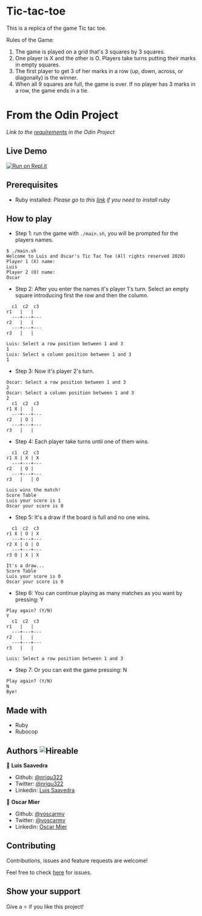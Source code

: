 # Tic-tac-toe
This is a replica of the game Tic tac toe.

Rules of the Game:

1. The game is played on a grid that's 3 squares by 3 squares.
2. One player is X and the other is O. Players take turns putting their marks in empty squares.
3. The first player to get 3 of her marks in a row (up, down, across, or diagonally) is the winner.
4. When all 9 squares are full, the game is over. If no player has 3 marks in a row, the game ends in a tie.

# From the Odin Project
*Link to the [requirements](https://www.theodinproject.com/courses/ruby-programming/lessons/oop) in the Odin Project*

## Live Demo

[![Run on Repl.it](https://repl.it/badge/github/nriqu322/tic-tac-toe)](https://repl.it/@nriqu322/tic-tac-toe)

## Prerequisites
* Ruby installed: *Please go to this [link](https://www.theodinproject.com/courses/web-development-101/lessons/installing-ruby) if you need to install ruby*

## How to play
* Step 1: run the game with `./main.sh`, you will be prompted for the players names. 
``` 
$ ./main.sh
Welcome to Luis and Oscar's Tic Tac Toe (All rights reserved 2020)
Player 1 (X) name:
Luis
Player 2 (O) name:
Oscar
``` 
* Step 2: After you enter the names it's player 1's turn. Select an empty square introducing first the row and then the column.
``` 
  c1  c2  c3
r1   |   |  
  ---+---+---
r2   |   |  
  ---+---+---
r3   |   |  

Luis: Select a row position between 1 and 3
1
Luis: Select a column position between 1 and 3
1
``` 
* Step 3: Now it's player 2's turn.
``` 
Oscar: Select a row position between 1 and 3
2
Oscar: Select a column position between 1 and 3
2
  c1  c2  c3
r1 X |   |  
  ---+---+---
r2   | O |  
  ---+---+---
r3   |   |  
``` 
* Step 4: Each player take turns until one of them wins.
``` 
  c1  c2  c3
r1 X | X | X
  ---+---+---
r2   | O |  
  ---+---+---
r3   |   | O

Luis wins the match!
Score Table
Luis your score is 1
Oscar your score is 0
``` 
* Step 5: It's a draw if the board is full and no one wins.
``` 
  c1  c2  c3
r1 X | O | X
  ---+---+---
r2 X | O | O
  ---+---+---
r3 O | X | X

It's a draw...
Score Table
Luis your score is 0
Oscar your score is 0
``` 
* Step 6: You can continue playing as many matches as you want by pressing: Y
``` 
Play again? (Y/N)
Y
  c1  c2  c3
r1   |   |  
  ---+---+---
r2   |   |  
  ---+---+---
r3   |   |  

Luis: Select a row position between 1 and 3
``` 
* Step 7: Or you can exit the game pressing: N
```
Play again? (Y/N)
N
Bye!
``` 
## Made with
* Ruby
* Rubocop

## Authors ![Hireable](https://img.shields.io/badge/HIREABLE-YES-yellowgreen&?style=for-the-badge)

👤 **Luis Saavedra**

- Github: [@nriqu322](https://github.com/nriqu322)
- Twitter: [@nriqu322](https://twitter.com/nriqu322)
- Linkedin: [Luis Saavedra](https://linkedin.com/in/luis-saavedra-sanchez/)

👤 **Oscar Mier**

- Github: [@voscarmv](https://github.com/voscarmv)
- Twitter: [@voscarmv](https://twitter.com/voscarmv)
- Linkedin: [Oscar Mier](https://www.linkedin.com/in/oscar-mier-072984196/) 

## Contributing

Contributions, issues and feature requests are welcome!

Feel free to check [here](../../issues/) for issues.

## Show your support
Give a ⭐️ if you like this project!